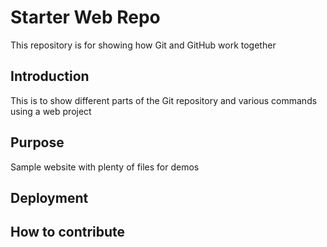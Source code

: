 # Starter Web Repo

This repository is for showing how Git and GitHub work together

## Introduction

This is to show different parts of the Git repository and various commands using a web project

## Purpose

Sample website with plenty of files for demos

## Deployment

## How to contribute